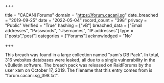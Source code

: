 +++

title = "CACANi Forums"
domain = "https://forum.cacani.sg"
date_breached = "2019-09-25"
date = "2022-05-04"
record_count = "398"
privacy = "Public"
Verified = "True"
hashing = ["vB"]
breached_data = ["Email addresses", "Passwords", "Usernames", "IP addresses"]
type = ["posts","post"]
categories = ["Forums"]
acknowledged = "No"


+++


This breach was found in a large collection named "xam's DB Pack". In total, 316 websites databases were leaked, all due to a single vulnerability in the vBulletin software. The breach pack was released on RaidForums by the user xam on October 17, 2019. The filename that this entry comes from is "forum.cacani.sg_398.txt".


